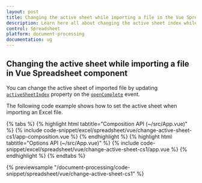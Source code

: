 ```yaml
---
layout: post
title: Changing the active sheet while importing a file in the Vue Spreadsheet component | Syncfusion
description: Learn here all about changing the active sheet index while importing a file in Syncfusion Vue Spreadsheet component of Syncfusion Essential JS 2 and more.
control: Spreadsheet 
platform: document-processing
documentation: ug
---
```


## Changing the active sheet while importing a file in Vue Spreadsheet component

You can change the active sheet of imported file by updating [`activeSheetIndex`](https://ej2.syncfusion.com/vue/documentation/api/spreadsheet/#activesheetindex) property on the [`openComplete`](https://ej2.syncfusion.com/vue/documentation/api/spreadsheet/#opencomplete) event.

The following code example shows how to set the active sheet when importing an Excel file.

{% tabs %}
{% highlight html tabtitle="Composition API (~/src/App.vue)" %}
{% include code-snippet/excel/spreadsheet/vue/change-active-sheet-cs1/app-composition.vue %}
{% endhighlight %}
{% highlight html tabtitle="Options API (~/src/App.vue)" %}
{% include code-snippet/excel/spreadsheet/vue/change-active-sheet-cs1/app.vue %}
{% endhighlight %}
{% endtabs %}
        
{% previewsample "/document-processing/code-snippet/spreadsheet/vue/change-active-sheet-cs1" %}